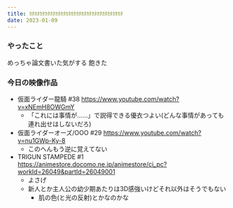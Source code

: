 ```yaml
---
title: ｶﾀｶﾀｶﾀｶﾀｶﾀｶﾀｶﾀｶﾀｶﾀｶﾀｶﾀｶﾀｶﾀｶﾀｶﾀｶﾀｶﾀｶﾀ
date: 2023-01-09
---
```


### やったこと
めっちゃ論文書いた気がする 飽きた

### 今日の映像作品
+ 仮面ライダー龍騎 #38 <https://www.youtube.com/watch?v=xNEmH8OWGmY>
  + 「これには事情が……」で説得できる優衣つよい(どんな事情があっても連れ出せはしないだろ)
+ 仮面ライダーオーズ/OOO #29 <https://www.youtube.com/watch?v=nu1GWp-Ky-8>
  + このへんもう逆に覚えてない
+ TRIGUN STAMPEDE #1 <https://animestore.docomo.ne.jp/animestore/ci_pc?workId=26049&partId=26049001>
  + よさげ
  + 新人とか主人公の幼少期あたりは3D感強いけどそれ以外はそうでもない
    + 肌の色(と光の反射)とかなのかな
